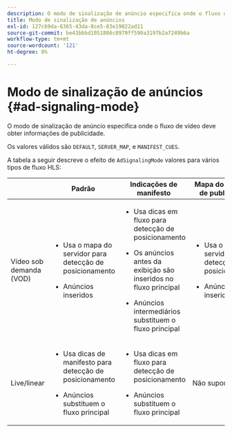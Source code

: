 ```yaml
---
description: O modo de sinalização de anúncio especifica onde o fluxo de vídeo deve obter informações de publicidade.
title: Modo de sinalização de anúncios
exl-id: 127c69da-6365-43da-8ce5-83e19022ad11
source-git-commit: be43bbbd1051886c8979ff590a3197b2a7249b6a
workflow-type: tm+mt
source-wordcount: '121'
ht-degree: 0%

---
```


# Modo de sinalização de anúncios {#ad-signaling-mode}

O modo de sinalização de anúncio especifica onde o fluxo de vídeo deve obter informações de publicidade.

Os valores válidos são `DEFAULT`, `SERVER_MAP`, e `MANIFEST_CUES`.

A tabela a seguir descreve o efeito de `AdSignalingMode` valores para vários tipos de fluxo HLS:

<table frame="all" colsep="1" rowsep="1" id="table_AdSignalingMode"> 
 <thead> 
  <tr rowsep="1"> 
   <th colname="1" class="entry"> </th> 
   <th colname="2" class="entry"> Padrão </th> 
   <th colname="3" class="entry"> Indicações de manifesto </th> 
   <th colname="4" class="entry"> Mapa do servidor de publicidade </th> 
  </tr> 
 </thead>
 <tbody> 
  <tr rowsep="1"> 
   <td colname="1"> Vídeo sob demanda (VOD) </td> 
   <td colname="2"> 
    <ul id="ul_E79DA79107364D0D8B46A1859CA75B5C"> 
     <li id="li_B259ED87743F463095071F58DC840E39"> <p>Usa o mapa do servidor para detecção de posicionamento </p> </li> 
     <li id="li_8957E4151466467BA6C954E5010E34EA"> <p>Anúncios inseridos </p> </li> 
    </ul> </td> 
   <td colname="3"> 
    <ul id="ul_D462C76717D94DE09915BDF6E9B3FB68"> 
     <li id="li_FB46108F4AD9457D99D2618ABEF7DBD1"> <p>Usa dicas em fluxo para detecção de posicionamento </p> </li> 
     <li id="li_C3F7FBB98F524CEF97D17318C292E9EA"> <p>Os anúncios antes da exibição são inseridos no fluxo principal </p> </li> 
     <li id="li_A56E1545F84840DFA6D065DA60E98C31"> <p>Anúncios intermediários substituem o fluxo principal </p> </li> 
    </ul> </td> 
   <td colname="4"> 
    <ul id="ul_F10192B1B6F745CBB0D4C1A6D52A57B4"> 
     <li id="li_2ADACF71FA5F4A08A00A3399F5593420"> <p>Usa o mapa do servidor para detecção de posicionamento </p> </li> 
     <li id="li_1201085B9C554A4BBD471E7EB2E363AC"> <p>Anúncios inseridos </p> </li> 
    </ul> </td> 
  </tr> 
  <tr rowsep="0"> 
   <td colname="1"> Live/linear </td> 
   <td colname="2"> 
    <ul id="ul_82AAC9EE056F49E999F809536A96C2F8"> 
     <li id="li_73BAD2BAA95F4592808B77F8DA436237"> <p>Usa dicas de manifesto para detecção de posicionamento </p> </li> 
     <li id="li_A97B6F61078D4149A984B2412021E103"> <p>Anúncios substituem o fluxo principal </p> </li> 
    </ul> </td> 
   <td colname="3"> 
    <ul id="ul_CAED2D4F46334D76AE025482881BF843"> 
     <li id="li_A8023845A037482DBFDEF7EF247FECFD"> <p>Usa dicas em fluxo para detecção de posicionamento </p> </li> 
     <li id="li_62A3CDAD249344EB89043B2AE0F4D7FF"> <p>Anúncios substituem o fluxo principal </p> </li> 
    </ul> </td> 
   <td colname="4"> Não suportado </td> 
  </tr> 
 </tbody> 
</table>
